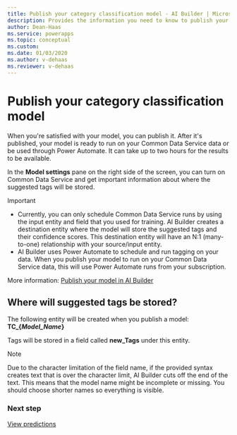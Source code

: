 ```yaml
---
title: Publish your category classification model - AI Builder | Microsoft Docs
description: Provides the information you need to know to publish your category classification model in AI Builder.
author: Dean-Haas
ms.service: powerapps
ms.topic: conceptual
ms.custom: 
ms.date: 01/03/2020
ms.author: v-dehaas
ms.reviewer: v-dehaas
---
```


# Publish your category classification model

When you're satisfied with your model, you can publish it. After it's published, your model is ready to run on your Common Data Service data or be used through Power Automate. It can take up to two hours for the results to be available.

In the **Model settings** pane on the right side of the screen, you can turn on Common Data Service and get important information about where the suggested tags will be stored.

> [!IMPORTANT]
> - Currently, you can only schedule Common Data Service runs by using the input entity and field that you used for training. AI Builder creates a destination entity where the model will store the suggested tags and their confidence scores. This destination entity will have an N:1 (many-to-one)<!--Suggested.--> relationship with your source/input entity.
> - AI Builder uses Power Automate to schedule and run tagging on your data. When you publish your model to run on your Common Data Service data, this will use Power Automate runs from your subscription.

More information: [Publish your model in AI Builder](publish-model.md)

## Where will suggested tags be stored?

The following entity will be created<!--What does "to your entity" mean?--> when you publish a model: **TC_{*Model_Name*}**

Tags will be stored in a field called **new_Tags** under this entity.

> [!NOTE]
> Due to the character limitation of the field name, if the provided syntax creates text that is over the character limit, AI Builder cuts off the end of the text. This means that the model name might be incomplete or missing. You should choose shorter names so everything is visible.

### Next step

[View predictions](text-classification-view-predictions.md)
